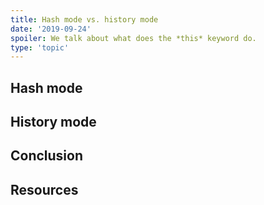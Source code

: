 ```yaml
---
title: Hash mode vs. history mode
date: '2019-09-24'
spoiler: We talk about what does the *this* keyword do.
type: 'topic'
---
```



## Hash mode

## History mode

## Conclusion

## Resources
